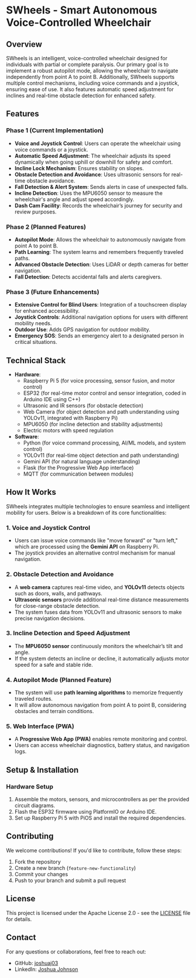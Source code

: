 # SWheels - Smart Autonomous Voice-Controlled Wheelchair

## Overview
SWheels is an intelligent, voice-controlled wheelchair designed for individuals with partial or complete paralysis. Our primary goal is to implement a robust autopilot mode, allowing the wheelchair to navigate independently from point A to point B. Additionally, SWheels supports multiple control mechanisms, including voice commands and a joystick, ensuring ease of use. It also features automatic speed adjustment for inclines and real-time obstacle detection for enhanced safety.

## Features
### Phase 1 (Current Implementation)
- **Voice and Joystick Control**: Users can operate the wheelchair using voice commands or a joystick.
- **Automatic Speed Adjustment**: The wheelchair adjusts its speed dynamically when going uphill or downhill for safety and comfort.
- **Incline Lock Mechanism**: Ensures stability on slopes.
- **Obstacle Detection and Avoidance**: Uses ultrasonic sensors for real-time obstacle avoidance.
- **Fall Detection & Alert System**: Sends alerts in case of unexpected falls.
- **Incline Detection**: Uses the MPU6050 sensor to measure the wheelchair's angle and adjust speed accordingly.
- **Dash Cam Facility**: Records the wheelchair’s journey for security and review purposes.

### Phase 2 (Planned Features)
- **Autopilot Mode**: Allows the wheelchair to autonomously navigate from point A to point B.
- **Path Learning**: The system learns and remembers frequently traveled paths.
- **Advanced Obstacle Detection**: Uses LiDAR or depth cameras for better navigation.
- **Fall Detection**: Detects accidental falls and alerts caregivers.

### Phase 3 (Future Enhancements)
- **Extensive Control for Blind Users**: Integration of a touchscreen display for enhanced accessibility.
- **Joystick Controls**: Additional navigation options for users with different mobility needs.
- **Outdoor Use**: Adds GPS navigation for outdoor mobility.
- **Emergency SOS**: Sends an emergency alert to a designated person in critical situations.

## Technical Stack
- **Hardware**:
  - Raspberry Pi 5 (for voice processing, sensor fusion, and motor control)
  - ESP32 (for real-time motor control and sensor integration, coded in Arduino IDE using C++)
  - Ultrasonic and IR sensors (for obstacle detection)
  - Web Camera (for object detection and path understanding using YOLOv11, integrated with Raspberry Pi)
  - MPU6050 (for incline detection and stability adjustments)
  - Electric motors with speed regulation
- **Software**:
  - Python (for voice command processing, AI/ML models, and system control)
  - YOLOv11 (for real-time object detection and path understanding)
  - Gemini API (for natural language understanding)
  - Flask (for the Progressive Web App interface)
  - MQTT (for communication between modules)

## How It Works
SWheels integrates multiple technologies to ensure seamless and intelligent mobility for users. Below is a breakdown of its core functionalities:

### 1. Voice and Joystick Control
- Users can issue voice commands like "move forward" or "turn left," which are processed using the **Gemini API** on Raspberry Pi.
- The joystick provides an alternative control mechanism for manual navigation.

### 2. Obstacle Detection and Avoidance
- A **web camera** captures real-time video, and **YOLOv11** detects objects such as doors, walls, and pathways.
- **Ultrasonic sensors** provide additional real-time distance measurements for close-range obstacle detection.
- The system fuses data from YOLOv11 and ultrasonic sensors to make precise navigation decisions.

### 3. Incline Detection and Speed Adjustment
- The **MPU6050 sensor** continuously monitors the wheelchair’s tilt and angle.
- If the system detects an incline or decline, it automatically adjusts motor speed for a safe and stable ride.

### 4. Autopilot Mode (Planned Feature)
- The system will use **path learning algorithms** to memorize frequently traveled routes.
- It will allow autonomous navigation from point A to point B, considering obstacles and terrain conditions.

### 5. Web Interface (PWA)
- A **Progressive Web App (PWA)** enables remote monitoring and control.
- Users can access wheelchair diagnostics, battery status, and navigation logs.

## Setup & Installation
### Hardware Setup
1. Assemble the motors, sensors, and microcontrollers as per the provided circuit diagrams.
2. Flash the ESP32 firmware using PlatformIO or Arduino IDE.
3. Set up Raspberry Pi 5 with PiOS and install the required dependencies.

## Contributing
We welcome contributions! If you'd like to contribute, follow these steps:
1. Fork the repository
2. Create a new branch (`feature-new-functionality`)
3. Commit your changes
4. Push to your branch and submit a pull request

## License
This project is licensed under the Apache License 2.0 - see the [LICENSE](LICENSE) file for details.

## Contact
For any questions or collaborations, feel free to reach out:
- GitHub: [joshuaj03](https://github.com/joshuaj03)
- LinkedIn: [Joshua Johnson](https://www.linkedin.com/in/joshua-johnson-63b560253/)

